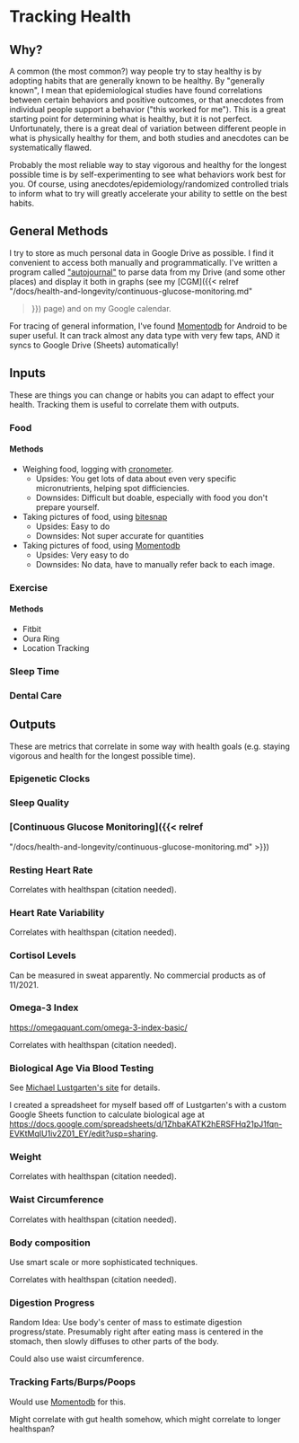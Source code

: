 # Tracking Health

## Why?

A common (the most common?) way people try to stay healthy is by adopting habits
that are generally known to be healthy. By "generally known", I mean that
epidemiological studies have found correlations between certain behaviors and
positive outcomes, or that anecdotes from individual people support a behavior
("this worked for me"). This is a great starting point for determining what is
healthy, but it is not perfect. Unfortunately, there is a great deal of
variation between different people in what is physically healthy for them, and
both studies and anecdotes can be systematically flawed.

Probably the most reliable way to stay vigorous and healthy for the longest
possible time is by self-experimenting to see what behaviors work best for you.
Of course, using anecdotes/epidemiology/randomized controlled trials to inform
what to try will greatly accelerate your ability to settle on the best habits.

## General Methods

I try to store as much personal data in Google Drive as possible. I find it
convenient to access both manually and programmatically. I've written a program
called ["autojournal"](https://github.com/kovasap/autojournal) to parse data
from my Drive (and some other places) and display it both in graphs (see my
[CGM]({{< relref "/docs/health-and-longevity/continuous-glucose-monitoring.md"
>}}) page) and on my Google
calendar.

For tracing of general information, I've found
[Momentodb](https://mementodatabase.com/) for Android to be super useful. It can
track almost any data type with very few taps, AND it syncs to Google Drive
(Sheets) automatically!

## Inputs

These are things you can change or habits you can adapt to effect your health.
Tracking them is useful to correlate them with outputs.

### Food

#### Methods

 - Weighing food, logging with [cronometer](https://cronometer.com/).
   - Upsides: You get lots of data about even very specific micronutrients,
     helping spot difficiencies.
   - Downsides: Difficult but doable, especially with food you don't prepare yourself.
 - Taking pictures of food, using [bitesnap](https://getbitesnap.com/)
   - Upsides: Easy to do
   - Downsides: Not super accurate for quantities
 - Taking pictures of food, using [Momentodb](https://mementodatabase.com/)
   - Upsides: Very easy to do
   - Downsides: No data, have to manually refer back to each image.

### Exercise

#### Methods

 - Fitbit
 - Oura Ring
 - Location Tracking

### Sleep Time

### Dental Care

## Outputs

These are metrics that correlate in some way with health goals (e.g. staying
vigorous and health for the longest possible time).

### Epigenetic Clocks

### Sleep Quality

### [Continuous Glucose Monitoring]({{< relref
"/docs/health-and-longevity/continuous-glucose-monitoring.md" >}})

### Resting Heart Rate

Correlates with healthspan (citation needed).

### Heart Rate Variability

Correlates with healthspan (citation needed).

### Cortisol Levels

Can be measured in sweat apparently. No commercial products as of 11/2021.

### Omega-3 Index

https://omegaquant.com/omega-3-index-basic/

Correlates with healthspan (citation needed).

### Biological Age Via Blood Testing

See [Michael Lustgarten's
site](https://michaellustgarten.com/2021/09/11/quantifying-biological-age-blood-test-4-in-2021/)
for details.

I created a spreadsheet for myself based off of Lustgarten's with a custom
Google Sheets function to calculate biological age at
https://docs.google.com/spreadsheets/d/1ZhbaKATK2hERSFHq21pJ1fqn-EVKtMqIU1iv2Z01_EY/edit?usp=sharing.

### Weight

Correlates with healthspan (citation needed).

### Waist Circumference

Correlates with healthspan (citation needed).

### Body composition

Use smart scale or more sophisticated techniques.

Correlates with healthspan (citation needed).

### Digestion Progress

Random Idea: Use body's center of mass to estimate digestion progress/state.
Presumably right after eating mass is centered in the stomach, then slowly
diffuses to other parts of the body.

Could also use waist circumference.

### Tracking Farts/Burps/Poops

Would use [Momentodb](https://mementodatabase.com/) for this.

Might correlate with gut health somehow, which might correlate to longer
healthspan?


